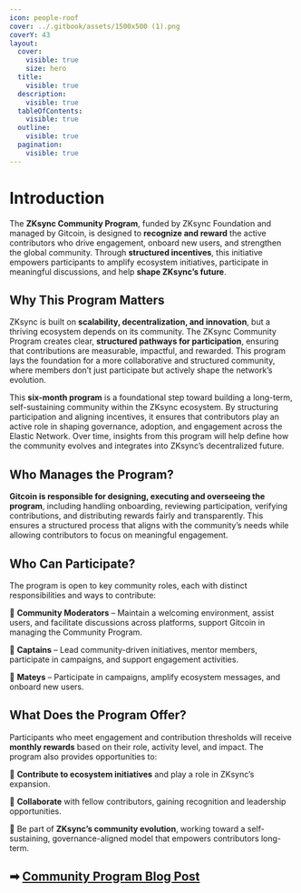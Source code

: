 ```yaml
---
icon: people-roof
cover: ../.gitbook/assets/1500x500 (1).png
coverY: 43
layout:
  cover:
    visible: true
    size: hero
  title:
    visible: true
  description:
    visible: true
  tableOfContents:
    visible: true
  outline:
    visible: true
  pagination:
    visible: true
---
```


# Introduction

The **ZKsync Community Program**, funded by ZKsync Foundation and managed by Gitcoin, is designed to **recognize and reward** the active contributors who drive engagement, onboard new users, and strengthen the global community. Through **structured incentives**, this initiative empowers participants to amplify ecosystem initiatives, participate in meaningful discussions, and help **shape ZKsync’s future**.

## Why This Program Matters

ZKsync is built on **scalability, decentralization, and innovation**, but a thriving ecosystem depends on its community. The ZKsync Community Program creates clear, **structured pathways for participation**, ensuring that contributions are measurable, impactful, and rewarded. This program lays the foundation for a more collaborative and structured community, where members don’t just participate but actively shape the network’s evolution.

This **six-month program** is a foundational step toward building a long-term, self-sustaining community within the ZKsync ecosystem. By structuring participation and aligning incentives, it ensures that contributors play an active role in shaping governance, adoption, and engagement across the Elastic Network. Over time, insights from this program will help define how the community evolves and integrates into ZKsync’s decentralized future.

## Who Manages the Program?

**Gitcoin is responsible for designing, executing and overseeing the program**, including handling onboarding, reviewing participation, verifying contributions, and distributing rewards fairly and transparently. This ensures a structured process that aligns with the community’s needs while allowing contributors to focus on meaningful engagement.

## Who Can Participate?

The program is open to key community roles, each with distinct responsibilities and ways to contribute:

🔹 **Community Moderators** – Maintain a welcoming environment, assist users, and facilitate discussions across platforms, support Gitcoin in managing the Community Program.

🔹 **Captains** – Lead community-driven initiatives, mentor members, participate in campaigns, and support engagement activities.

🔹 **Mateys** – Participate in campaigns, amplify ecosystem messages, and onboard new users.

## What Does the Program Offer?

Participants who meet engagement and contribution thresholds will receive **monthly rewards** based on their role, activity level, and impact. The program also provides opportunities to:

🔹 **Contribute to ecosystem initiatives** and play a role in ZKsync’s expansion.

🔹 **Collaborate** with fellow contributors, gaining recognition and leadership opportunities.

🔹 Be part of **ZKsync’s community evolution**, working toward a self-sustaining, governance-aligned model that empowers contributors long-term.

## ➡ [**Community Program Blog Post**](https://zksync.mirror.xyz/ABCMvRKrYVEa3dzqqHakAGFF7QwzTSUt5xQh3Ey7i9k)

